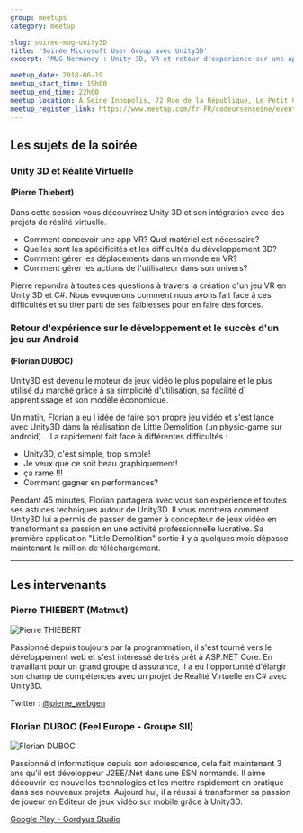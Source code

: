 ```yaml
---
group: meetups
category: meetup

slug: soiree-mug-unity3D
title: 'Soirée Microsoft User Group avec Unity3D'
excerpt: "MUG Normandy : Unity 3D, VR et retour d'experience sur une app d'1M download"

meetup_date: 2018-06-19
meetup_start_time: 19h00
meetup_end_time: 22h00
meetup_location: À Seine Innopolis, 72 Rue de la République, Le Petit Quevilly
meetup_register_link: https://www.meetup.com/fr-FR/codeursenseine/events/251245838/
---
```


## Les sujets de la soirée

### Unity 3D et Réalité Virtuelle

#### (Pierre Thiebert)

Dans cette session vous découvrirez Unity 3D et son intégration avec des projets de réalité virtuelle.

- Comment concevoir une app VR? Quel matériel est nécessaire?
- Quelles sont les spécificités et les difficultés du développement 3D?
- Comment gérer les déplacements dans un monde en VR?
- Comment gérer les actions de l'utilisateur dans son univers?

Pierre répondra à toutes ces questions à travers la création d'un jeu VR en Unity 3D et C#.
Nous évoquerons comment nous avons fait face à ces difficultés et su tirer parti de ses faiblesses pour en faire des forces.

### Retour d'expérience sur le développement et le succès d'un jeu sur Android

#### (Florian DUBOC)

Unity3D est devenu le moteur de jeux vidéo le plus populaire et le plus utilisé du marché grâce à sa simplicité d'utilisation, sa facilité d' apprentissage et son modèle économique.

Un matin, Florian a eu l idée de faire son propre jeu vidéo et s'est lancé avec Unity3D dans la réalisation de Little Demolition (un physic-game sur android) . Il a rapidement fait face à différentes difficultés :

- Unity3D, c'est simple, trop simple!
- Je veux que ce soit beau graphiquement!
- ça rame !!!
- Comment gagner en performances?

Pendant 45 minutes, Florian partagera avec vous son expérience et toutes ses astuces techniques autour de Unity3D. Il vous montrera comment Unity3D lui a permis de passer de gamer à concepteur de jeux vidéo en transformant sa passion en une activité professionnelle lucrative. Sa première application "Little Demolition" sortie il y a quelques mois dépasse maintenant le million de téléchargement.

---

## Les intervenants

### Pierre THIEBERT (Matmut)

![Pierre THIEBERT](/images/meetups/speakers/Pierre_THIEBERT_200x200nb.jpg)

Passionné depuis toujours par la programmation, il s'est tourné vers le développement web et s'est intéressé de très prêt à ASP.NET Core. En travaillant pour un grand groupe d'assurance, il a eu l'opportunité d'élargir son champ de compétences avec un projet de Réalité Virtuelle en C# avec Unity3D.

Twitter : [@pierre_webgen](https://twitter.com/pierre_webgen)

### Florian DUBOC (Feel Europe - Groupe SII)

![Florian DUBOC](/images/meetups/speakers/Florian_DUBOC_200x200nb.jpg)

Passionné d informatique depuis son adolescence, cela fait maintenant 3 ans qu'il est développeur J2EE/.Net dans une ESN normande. Il aime découvrir les nouvelles technologies et les mettre rapidement en pratique dans ses nouveaux projets. Aujourd hui, il a réussi à transformer sa passion de joueur en Editeur de jeux vidéo sur mobile grâce à Unity3D.

[Google Play - Gordyus Studio](https://play.google.com/store/apps/developer?id=Gordyus%20Studio)
